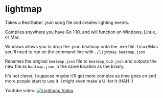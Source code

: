 # lightmap
Takes a BeatSaber .json song file and creates lighting events.

Compiles anywhere you have Go 1.10, and will function on Windows, Linux, or Mac.

Windows allows you to drop the .json beatmap onto the .exe file.  Linux/Mac you'll need to run on the command line with `./lightmap beatmap.json`

Renames the original `beatmap.json` file to `beatmap_OLD.json` and outputs the new file as `beatmap.json` in the same location as the binary.

It's not clever, I suppose maybe it'll get more complex as time goes on and more people start to use it.  I might even make a UI for it (HAH !)

Youtube video:
[![Lightmap Video](https://img.youtube.com/vi/MVatdcy7TPA/0.jpg)](https://www.youtube.com/watch?v=MVatdcy7TPA)
